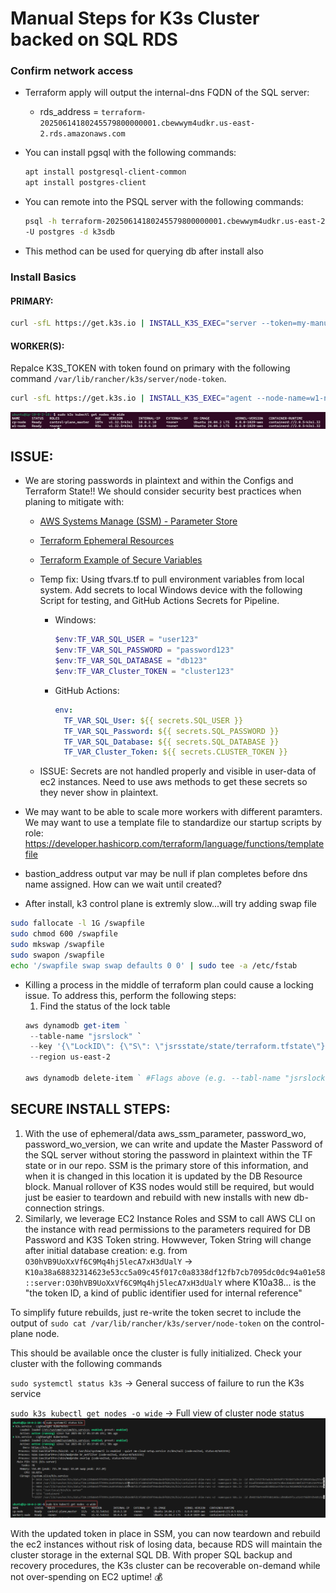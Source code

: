 # Manual Steps for K3s Cluster backed on SQL RDS

### Confirm network access

+ Terraform apply will output the internal-dns FQDN of the SQL server:
  + rds_address = `terraform-20250614180245579800000001.cbewwym4udkr.us-east-2.rds.amazonaws.com`
+ You can install pgsql with the following commands:

    ```bash
    apt install postgresql-client-common
    apt install postgres-client
    ```

+ You can remote into the PSQL server with the following commands:

    ```bash
    psql -h terraform-20250614180245579800000001.cbewwym4udkr.us-east-2.rds.amazonaws.com /
    -U postgres -d k3sdb
    ```

+ This method can be used for querying db after install also

### Install Basics

#### PRIMARY:

```bash
curl -sfL https://get.k3s.io | INSTALL_K3S_EXEC="server --token=my-manual-token-123 --node-name=cp-node --datastore-endpoint='postgres://postgres:changeme123@terraform-20250614180245579800000001.cbewwym4udkr.us-east-2.rds.amazonaws.com:5432/k3sdb'" sh -

```


#### WORKER(S):

Repalce K3S_TOKEN with token found on primary with the following command `/var/lib/rancher/k3s/server/node-token`.

```bash
curl -sfL https://get.k3s.io | INSTALL_K3S_EXEC="agent --node-name=w1-node" K3S_URL="https://10.0.2.10:6443" K3S_TOKEN="my-manual-token-123" sh -
```

![k3s-cluster](./.visual_assets/k3s-cluster.png)

## ISSUE:

+ We are storing passwords in plaintext and within the Configs and Terraform State!! We should consider security best practices when planing to mitigate with:
  + [AWS Systems Manage (SSM) - Parameter Store](https://docs.aws.amazon.com/systems-manager/latest/userguide/systems-manager-parameter-store.html)
  + [Terraform Ephemeral Resources](https://developer.hashicorp.com/terraform/language/resources/ephemeral)
  + [Terraform Example of Secure Variables](https://developer.hashicorp.com/terraform/tutorials/configuration-language/sensitive-variables)

  + Temp fix: Using tfvars.tf to pull environment variables from local system. Add secrets to local Windows device with the following Script for testing, and GitHub Actions Secrets for Pipeline.
    + Windows:

      ```powershell
      $env:TF_VAR_SQL_USER = "user123"
      $env:TF_VAR_SQL_PASSWORD = "password123"
      $env:TF_VAR_SQL_DATABASE = "db123"
      $env:TF_VAR_Cluster_TOKEN = "cluster123"
      ```

    + GitHub Actions:

      ```yaml
      env:
        TF_VAR_SQL_User: ${{ secrets.SQL_USER }}
        TF_VAR_SQL_Password: ${{ secrets.SQL_PASSWORD }}
        TF_VAR_SQL_Database: ${{ secrets.SQL_DATABASE }}
        TF_VAR_Cluster_Token: ${{ secrets.CLUSTER_TOKEN }}
      ```

  + ISSUE: Secrets are not handled properly and visible in user-data of ec2 instances. Need to use aws methods to get these secrets so they never show in plaintext.

+ We may want to be able to scale more workers with different paramters. We may want to use a template file to standardize our startup scripts by role: https://developer.hashicorp.com/terraform/language/functions/templatefile
+ bastion_address output var may be null if plan completes before dns name assigned. How can we wait until created?
+ After install, k3 control plane is extremly slow...will try adding swap file

```bash
sudo fallocate -l 1G /swapfile
sudo chmod 600 /swapfile
sudo mkswap /swapfile
sudo swapon /swapfile
echo '/swapfile swap swap defaults 0 0' | sudo tee -a /etc/fstab
```

+ Killing a process in the middle of terraform plan could cause a locking issue. To address this, perform the following steps:
  1. Find the status of the lock table 
  ```ps1
  aws dynamodb get-item `   
   --table-name "jsrslock" `
   --key '{\"LockID\": {\"S\": \"jsrsstate/state/terraform.tfstate\"}}' `
   --region us-east-2
  
  aws dynamodb delete-item ` #Flags above (e.g. --tabl-name "jsrslock")
  ```

## SECURE INSTALL STEPS:

1. With the use of ephemeral/data aws_ssm_parameter, password_wo, password_wo_version, we can write and update the Master Password of the SQL server without storing the password in plaintext within the TF state or in our repo. SSM is the primary store of this information, and when it is changed in this location it is updated by the DB Resource block. Manual rollover of K3S nodes would still be required, but would just be easier to teardown and rebuild with new installs with new db-connection strings.
2. Similarly, we leverage EC2 Instance Roles and SSM to call AWS CLI on the instance with read permissions to the parameters required for DB Password and K3S Token string. Howwever, Token String will change after initial database creation:
e.g. from 
`O30hVB9UoXxVf6C9Mq4hj5lecA7xH3dUalY` ->  `K10a38a68832314623e53cc5a09c45f017c0a8338df12fb7cb7095dc0dc94a01e58::server:O30hVB9UoXxVf6C9Mq4hj5lecA7xH3dUalY`
where K10a38... is the "the token ID, a kind of public identifier used for internal reference"

To simplify future rebuilds, just re-write the token secret to include the output of 
`sudo cat /var/lib/rancher/k3s/server/node-token` on the control-plane node.

This should be available once the cluster is fully initialized. Check your cluster with the following commands

`sudo systemctl status k3s` -> General success of failure to run the K3s service

`sudo k3s kubectl get nodes -o wide` -> Full view of cluster node status
![k3-cluster-up](.visual_assets\k3s-cluster_up.png)

With the updated token in place in SSM, you can now teardown and rebuild the ec2 instances without risk of losing data, because RDS will maintain the cluster storage in the external SQL DB. With proper SQL backup and recovery procedures, the K3s cluster can be recoverable on-demand while not over-spending on EC2 uptime! 💰